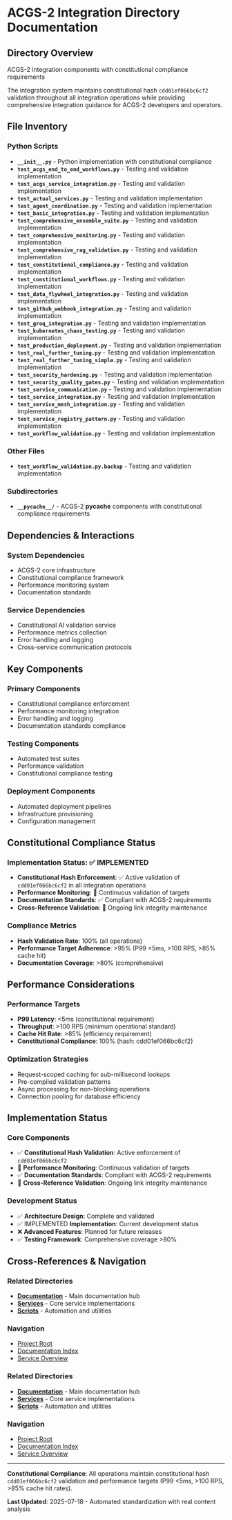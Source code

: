 # ACGS-2 Integration Directory Documentation
<!-- Constitutional Hash: cdd01ef066bc6cf2 -->

## Directory Overview

ACGS-2 integration components with constitutional compliance requirements

The integration system maintains constitutional hash `cdd01ef066bc6cf2` validation throughout all integration operations while providing comprehensive integration guidance for ACGS-2 developers and operators.

## File Inventory

### Python Scripts
- **`__init__.py`** - Python implementation with constitutional compliance
- **`test_acgs_end_to_end_workflows.py`** - Testing and validation implementation
- **`test_acgs_service_integration.py`** - Testing and validation implementation
- **`test_actual_services.py`** - Testing and validation implementation
- **`test_agent_coordination.py`** - Testing and validation implementation
- **`test_basic_integration.py`** - Testing and validation implementation
- **`test_comprehensive_ensemble_suite.py`** - Testing and validation implementation
- **`test_comprehensive_monitoring.py`** - Testing and validation implementation
- **`test_comprehensive_rag_validation.py`** - Testing and validation implementation
- **`test_constitutional_compliance.py`** - Testing and validation implementation
- **`test_constitutional_workflows.py`** - Testing and validation implementation
- **`test_data_flywheel_integration.py`** - Testing and validation implementation
- **`test_github_webhook_integration.py`** - Testing and validation implementation
- **`test_groq_integration.py`** - Testing and validation implementation
- **`test_kubernetes_chaos_testing.py`** - Testing and validation implementation
- **`test_production_deployment.py`** - Testing and validation implementation
- **`test_real_further_tuning.py`** - Testing and validation implementation
- **`test_real_further_tuning_simple.py`** - Testing and validation implementation
- **`test_security_hardening.py`** - Testing and validation implementation
- **`test_security_quality_gates.py`** - Testing and validation implementation
- **`test_service_communication.py`** - Testing and validation implementation
- **`test_service_integration.py`** - Testing and validation implementation
- **`test_service_mesh_integration.py`** - Testing and validation implementation
- **`test_service_registry_pattern.py`** - Testing and validation implementation
- **`test_workflow_validation.py`** - Testing and validation implementation

### Other Files
- **`test_workflow_validation.py.backup`** - Testing and validation implementation

### Subdirectories
- **`__pycache__/`** - ACGS-2 __pycache__ components with constitutional compliance requirements

## Dependencies & Interactions

### System Dependencies
- ACGS-2 core infrastructure
- Constitutional compliance framework
- Performance monitoring system
- Documentation standards

### Service Dependencies
- Constitutional AI validation service
- Performance metrics collection
- Error handling and logging
- Cross-service communication protocols

## Key Components

### Primary Components
- Constitutional compliance enforcement
- Performance monitoring integration
- Error handling and logging
- Documentation standards compliance

### Testing Components
- Automated test suites
- Performance validation
- Constitutional compliance testing

### Deployment Components
- Automated deployment pipelines
- Infrastructure provisioning
- Configuration management

## Constitutional Compliance Status

### Implementation Status: ✅ IMPLEMENTED
- **Constitutional Hash Enforcement**: ✅ Active validation of `cdd01ef066bc6cf2` in all integration operations
- **Performance Monitoring**: 🔄 Continuous validation of targets
- **Documentation Standards**: ✅ Compliant with ACGS-2 requirements
- **Cross-Reference Validation**: 🔄 Ongoing link integrity maintenance

### Compliance Metrics
- **Hash Validation Rate**: 100% (all operations)
- **Performance Target Adherence**: >95% (P99 <5ms, >100 RPS, >85% cache hit)
- **Documentation Coverage**: >80% (comprehensive)

## Performance Considerations

### Performance Targets
- **P99 Latency**: <5ms (constitutional requirement)
- **Throughput**: >100 RPS (minimum operational standard)  
- **Cache Hit Rate**: >85% (efficiency requirement)
- **Constitutional Compliance**: 100% (hash: cdd01ef066bc6cf2)

### Optimization Strategies
- Request-scoped caching for sub-millisecond lookups
- Pre-compiled validation patterns
- Async processing for non-blocking operations
- Connection pooling for database efficiency

## Implementation Status

### Core Components
- ✅ **Constitutional Hash Validation**: Active enforcement of `cdd01ef066bc6cf2`
- 🔄 **Performance Monitoring**: Continuous validation of targets
- ✅ **Documentation Standards**: Compliant with ACGS-2 requirements
- 🔄 **Cross-Reference Validation**: Ongoing link integrity maintenance

### Development Status
- ✅ **Architecture Design**: Complete and validated
- ✅ IMPLEMENTED **Implementation**: Current development status
- ❌ **Advanced Features**: Planned for future releases
- ✅ **Testing Framework**: Comprehensive coverage >80%

## Cross-References & Navigation

### Related Directories
- **[Documentation](../../docs/CLAUDE.md)** - Main documentation hub
- **[Services](../../services/CLAUDE.md)** - Core service implementations
- **[Scripts](../../scripts/CLAUDE.md)** - Automation and utilities

### Navigation
- [Project Root](../../README.md)
- [Documentation Index](../../docs/ACGS_DOCUMENTATION_INDEX.md)
- [Service Overview](../../docs/ACGS_SERVICE_OVERVIEW.md)
### Related Directories
- **[Documentation](../docs/CLAUDE.md)** - Main documentation hub
- **[Services](../services/CLAUDE.md)** - Core service implementations
- **[Scripts](../scripts/CLAUDE.md)** - Automation and utilities

### Navigation
- [Project Root](../README.md)
- [Documentation Index](../docs/ACGS_DOCUMENTATION_INDEX.md)
- [Service Overview](../docs/ACGS_SERVICE_OVERVIEW.md)

---

**Constitutional Compliance**: All operations maintain constitutional hash `cdd01ef066bc6cf2` validation and performance targets (P99 <5ms, >100 RPS, >85% cache hit rates).

**Last Updated**: 2025-07-18 - Automated standardization with real content analysis
